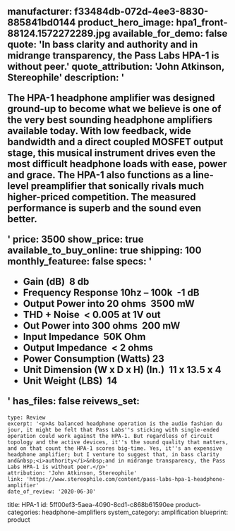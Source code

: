 manufacturer: f33484db-072d-4ee3-8830-885841bd0144
product_hero_image: hpa1_front-88124.1572272289.jpg
available_for_demo: false
quote: 'In bass clarity and authority and in midrange transparency, the Pass Labs HPA-1 is without peer.'
quote_attribution: 'John Atkinson, Stereophile'
description: '<p>The HPA-1 headphone amplifier was designed ground-up to become what we believe is one of the very best sounding headphone amplifiers available today. With low feedback, wide bandwidth and a direct coupled MOSFET output stage, this musical instrument drives even the most difficult headphone loads with ease, power and grace. The HPA-1 also functions as a line-level preamplifier that sonically rivals much higher-priced competition. The measured performance is superb and the sound even better.</p>'
price: 3500
show_price: true
available_to_buy_online: true
shipping: 100
monthly_featuree: false
specs: '<ul><li>Gain (dB) &nbsp;<b>8 db</b><br></li><li>Frequency Response 10hz – 100k &nbsp;<b>-1 dB</b><br></li><li>Output Power into 20 ohms &nbsp;<b>3500 mW</b><br></li><li>THD + Noise &nbsp;<b>&lt; 0.005 at 1V out</b><br></li><li>Out Power into 300 ohms &nbsp;<b>200 mW</b><br></li><li>Input Impedance &nbsp;<b>50K Ohm</b><br></li><li>Output Impedance &nbsp;<b>&lt; 2 ohms</b><br></li><li>Power Consumption (Watts)&nbsp;<b>23</b><br></li><li>Unit Dimension (W x D x H) (In.) &nbsp;<b>11 x 13.5 x 4</b><br></li><li>Unit Weight (LBS) &nbsp;<b>14</b><br></li></ul>'
has_files: false
reivews_set:
  -
    type: Review
    excerpt: '<p>As balanced headphone operation is the audio fashion du jour, it might be felt that Pass Labs''s sticking with single-ended operation could work against the HPA-1. But regardless of circuit topology and the active devices, it''s the sound quality that matters, and on that count the HPA-1 scores big-time. Yes, it''s an expensive headphone amplifier; but I venture to suggest that, in bass clarity and&nbsp;<i>authority</i>&nbsp;and in midrange transparency, the Pass Labs HPA-1 is without peer.</p>'
    attribution: 'John Atkinson, Stereophile'
    link: 'https://www.stereophile.com/content/pass-labs-hpa-1-headphone-amplifier'
    date_of_review: '2020-06-30'
title: HPA-1
id: 5ff00ef3-5aea-4090-8cd1-c868b61590ee
product-categories: headphone-amplifiers
system_category: amplification
blueprint: product
